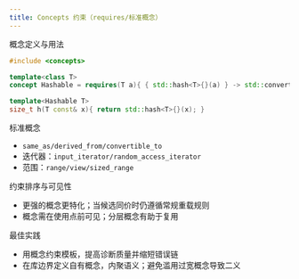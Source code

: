 ```yaml
---
title: Concepts 约束（requires/标准概念）
---
```


概念定义与用法
```cpp
#include <concepts>

template<class T>
concept Hashable = requires(T a){ { std::hash<T>{}(a) } -> std::convertible_to<size_t>; };

template<Hashable T>
size_t h(T const& x){ return std::hash<T>{}(x); }
```

标准概念
- `same_as/derived_from/convertible_to`
- 迭代器：`input_iterator/random_access_iterator`
- 范围：`range/view/sized_range`

约束排序与可见性
- 更强的概念更特化；当候选同价时仍遵循常规重载规则
- 概念需在使用点前可见；分层概念有助于复用

最佳实践
- 用概念约束模板，提高诊断质量并缩短错误链
- 在库边界定义自有概念，内聚语义；避免滥用过宽概念导致二义
